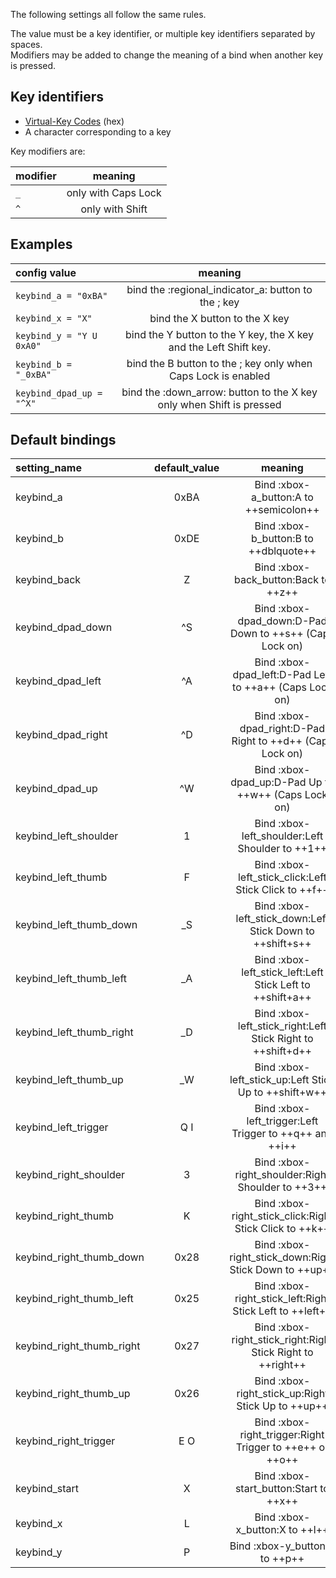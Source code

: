 <!--- This file is a snippet --->
The following settings all follow the same rules.

The value must be a key identifier, or multiple key identifiers separated by spaces.<br/>
Modifiers may be added to change the meaning of a bind when another key is pressed.

## Key identifiers
- [Virtual-Key Codes](https://docs.microsoft.com/en-us/windows/win32/inputdev/virtual-key-codes) (hex)
- A character corresponding to a key

Key modifiers are:

|**modifier**|**meaning**        |
|:-----------|:-----------------:|
|`_`         |only with Caps Lock|
|`^`         |only with Shift    |

## Examples

|**config value**            |**meaning**                                                         |
|:---------------------------|:------------------------------------------------------------------:|
|`keybind_a = "0xBA"`        |bind the :regional_indicator_a: button to the ; key                 |
|`keybind_x = "X"`           |bind the X button to the X key                                      |
|`keybind_y = "Y U 0xA0"`    |bind the Y button to the Y key, the X key and the Left Shift key.   |
|`keybind_b = "_0xBA"`       |bind the B button to the ; key only when Caps Lock is enabled       |
|`keybind_dpad_up = "^X"`    |bind the :down_arrow: button to the X key only when Shift is pressed|

## Default bindings

|**setting_name**         |**default_value**|**meaning**                                                   |
|:------------------------|:---------------:|:------------------------------------------------------------:|
|keybind_a                |0xBA             |Bind :xbox-a_button:A to ++semicolon++                        |
|keybind_b                |0xDE             |Bind :xbox-b_button:B to ++dblquote++                         |
|keybind_back             |Z                |Bind :xbox-back_button:Back to ++z++                          |
|keybind_dpad_down        |^S               |Bind :xbox-dpad_down:D-Pad Down to ++s++ (Caps Lock on)       |
|keybind_dpad_left        |^A               |Bind :xbox-dpad_left:D-Pad Left to ++a++ (Caps Lock on)       |
|keybind_dpad_right       |^D               |Bind :xbox-dpad_right:D-Pad Right to ++d++ (Caps Lock on)     |
|keybind_dpad_up          |^W               |Bind :xbox-dpad_up:D-Pad Up to ++w++ (Caps Lock on)           |
|keybind_left_shoulder    |1                |Bind :xbox-left_shoulder:Left Shoulder to ++1++               |
|keybind_left_thumb       |F                |Bind :xbox-left_stick_click:Left Stick Click to ++f++         |
|keybind_left_thumb_down  |_S               |Bind :xbox-left_stick_down:Left Stick Down to ++shift+s++     |
|keybind_left_thumb_left  |_A               |Bind :xbox-left_stick_left:Left Stick Left to ++shift+a++     |
|keybind_left_thumb_right |_D               |Bind :xbox-left_stick_right:Left Stick Right to ++shift+d++   |
|keybind_left_thumb_up    |_W               |Bind :xbox-left_stick_up:Left Stick Up to ++shift+w++         |
|keybind_left_trigger     |Q I              |Bind :xbox-left_trigger:Left Trigger to ++q++ and ++i++       |
|keybind_right_shoulder   |3                |Bind :xbox-right_shoulder:Right Shoulder to ++3++             |
|keybind_right_thumb      |K                |Bind :xbox-right_stick_click:Right Stick Click to ++k++       |
|keybind_right_thumb_down |0x28             |Bind :xbox-right_stick_down:Right Stick Down to ++up++        |
|keybind_right_thumb_left |0x25             |Bind :xbox-right_stick_left:Right Stick Left to ++left++      |
|keybind_right_thumb_right|0x27             |Bind :xbox-right_stick_right:Right Stick Right to ++right++   |
|keybind_right_thumb_up   |0x26             |Bind :xbox-right_stick_up:Right Stick Up to ++up++            |
|keybind_right_trigger    |E O              |Bind :xbox-right_trigger:Right Trigger to ++e++ or ++o++      |
|keybind_start            |X                |Bind :xbox-start_button:Start to ++x++                        |
|keybind_x                |L                |Bind :xbox-x_button:X to ++l++                                |
|keybind_y                |P                |Bind :xbox-y_button:Y to ++p++                                |
